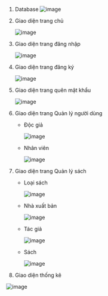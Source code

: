 1. Database
   ![image](https://github.com/user-attachments/assets/b231093f-69cc-4424-a981-d3b554fc7a31)

2. Giao diện trang chủ

   ![image](https://github.com/user-attachments/assets/43762014-19f4-43f8-9967-144a3f39e921)

4. Giao diện trang đăng nhập

   ![image](https://github.com/user-attachments/assets/28cfbd00-9944-460b-876e-88fcd3dfd2d0)

6. Giao diện trang đăng ký

   ![image](https://github.com/user-attachments/assets/1ec603f2-8dd1-4c0e-841b-09ef007c7770)

8. Giao diện trang quên mật khẩu

   ![image](https://github.com/user-attachments/assets/d255ca36-105f-46ef-a6bf-f78b30123d6c)

10. Giao diện trang Quản lý người dùng
    - Độc giả

      ![image](https://github.com/user-attachments/assets/464a62b6-8a89-4e07-ba09-e7b4a14bdc4b)

    - Nhân viên

      ![image](https://github.com/user-attachments/assets/19245890-7652-4b53-b2ea-b61af5e5cd7d)

12. Giao diện trang Quản lý sách
    - Loại sách

      ![image](https://github.com/user-attachments/assets/99d8294e-cb0c-49cf-ae22-d3c514eddd7d)

    - Nhà xuất bản

      ![image](https://github.com/user-attachments/assets/2094afd3-c667-42eb-8831-dd312db00135)

    - Tác giả

      ![image](https://github.com/user-attachments/assets/4f0fe79b-e969-467f-a7bc-1979fee004b7)

    - Sách

      ![image](https://github.com/user-attachments/assets/0a5073b8-1704-4e17-89ec-883b3b85fbf8)

14. Giao diện thống kê

![image](https://github.com/user-attachments/assets/a851abf2-9c39-4418-8862-1714fdef772a)
